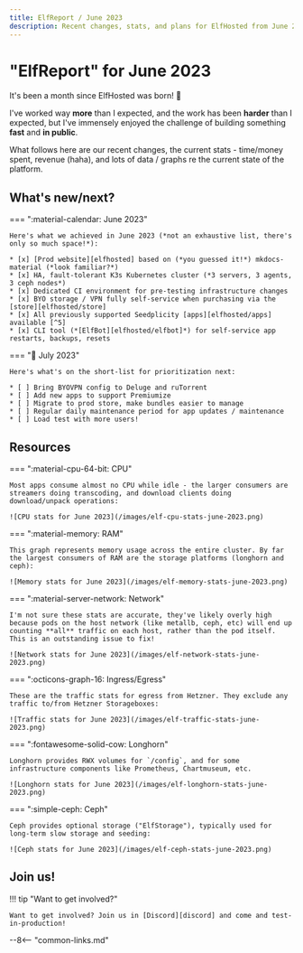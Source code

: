 ```yaml
---
title: ElfReport / June 2023
description: Recent changes, stats, and plans for ElfHosted from June 2023
---
```


# "ElfReport" for June 2023

It's been a month since ElfHosted was born! :baby:

I've worked way **more** than I expected, and the work has been **harder** than I expected, but I've immensely enjoyed the challenge of building something **fast** and **in public**.

What follows here are our recent changes, the current stats - time/money spent, revenue (haha), and lots of data / graphs re the current state of the platform.

<!-- more -->

## What's new/next?

=== ":material-calendar: June 2023"

    Here's what we achieved in June 2023 (*not an exhaustive list, there's only so much space!*):

    * [x] [Prod website][elfhosted] based on (*you guessed it!*) mkdocs-material (*look familiar?*)
    * [x] HA, fault-tolerant K3s Kubernetes cluster (*3 servers, 3 agents, 3 ceph nodes*)
    * [x] Dedicated CI environment for pre-testing infrastructure changes
    * [x] BYO storage / VPN fully self-service when purchasing via the [store][elfhosted/store]
    * [x] All previously supported Seedplicity [apps][elfhosted/apps] available [^5]
    * [x] CLI tool (*[ElfBot][elfhosted/elfbot]*) for self-service app restarts, backups, resets

=== ":dart: July 2023"

    Here's what's on the short-list for prioritization next:

    * [ ] Bring BYOVPN config to Deluge and ruTorrent
    * [ ] Add new apps to support Premiumize
    * [ ] Migrate to prod store, make bundles easier to manage
    * [ ] Regular daily maintenance period for app updates / maintenance
    * [ ] Load test with more users!

## Resources

=== ":material-cpu-64-bit: CPU"

    Most apps consume almost no CPU while idle - the larger consumers are streamers doing transcoding, and download clients doing download/unpack operations:

    ![CPU stats for June 2023](/images/elf-cpu-stats-june-2023.png)

=== ":material-memory: RAM"

    This graph represents memory usage across the entire cluster. By far the largest consumers of RAM are the storage platforms (longhorn and ceph):

    ![Memory stats for June 2023](/images/elf-memory-stats-june-2023.png)

=== ":material-server-network: Network"

    I'm not sure these stats are accurate, they've likely overly high because pods on the host network (like metallb, ceph, etc) will end up counting **all** traffic on each host, rather than the pod itself. This is an outstanding issue to fix!

    ![Network stats for June 2023](/images/elf-network-stats-june-2023.png)

=== ":octicons-graph-16: Ingress/Egress"

    These are the traffic stats for egress from Hetzner. They exclude any traffic to/from Hetzner Storageboxes:

    ![Traffic stats for June 2023](/images/elf-traffic-stats-june-2023.png)

=== ":fontawesome-solid-cow: Longhorn"

    Longhorn provides RWX volumes for `/config`, and for some infrastructure components like Prometheus, Chartmuseum, etc.

    ![Longhorn stats for June 2023](/images/elf-longhorn-stats-june-2023.png)

=== ":simple-ceph: Ceph"

    Ceph provides optional storage ("ElfStorage"), typically used for long-term slow storage and seeding:

    ![Ceph stats for June 2023](/images/elf-ceph-stats-june-2023.png)

## Join us!

!!! tip "Want to get involved?"

    Want to get involved? Join us in [Discord][discord] and come and test-in-production!

[^1]: Much of this is yearly fees for Wordpress plugins
[^2]: Yes, that's a **lot**! This is the opportunity cost, over a month, of focusing on ElfHosted rather than billable consulting work!
[^3]: Total spend includes yearly payments for Wordpress plugins, etc
[^4]: Low egress is good, because ingress is always free, but Hetzner charges for egress after 20TB!
[^5]: Except Minio, which we're not bringing back!
[^6]: All moneyz are in US dollarz!

--8<-- "common-links.md"